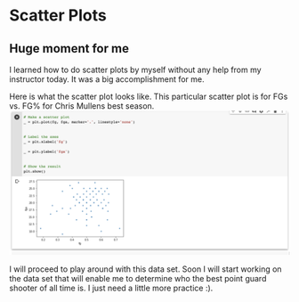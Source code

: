 # Scatter Plots 

## Huge moment for me 

I learned how to do scatter plots by myself without any help from my instructor today.  It was a big accomplishment for me. 

Here is what the scatter plot looks like. This particular scatter plot is for FGs vs. FG% for Chris Mullens best season.
![Ploting](https://github.com/rashadwest/rashadwest.github.io/raw/master/_posts/Screen%20Shot%202020-08-29%20at%209.51.02%20AM.png)

I will proceed to play around with this data set.  Soon I will start working on the data set that will enable me to determine who the best point guard 
shooter of all time is.  I just need a little more practice :).
